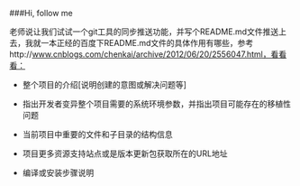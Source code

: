 ###Hi, follow me  
  
  老师说让我们试试一个git工具的同步推送功能，并写个README.md文件推送上去，我就一本正经的百度下README.md文件的具体作用有哪些，参考http://www.cnblogs.com/chenkai/archive/2012/06/20/2556047.html，看看看：   
  
* 整个项目的介绍[说明创建的意图或解决问题等]  
  
* 指出开发者变异整个项目需要的系统环境参数，并指出项目可能存在的移植性问题   
  
* 当前项目中重要的文件和子目录的结构信息   
   
* 项目更多资源支持站点或是版本更新包获取所在的URL地址   
  
* 编译或安装步骤说明  
